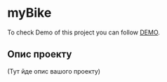 # myBike

 To check Demo of this project you can follow [DEMO](https://ayupko.github.io/myBike-landing/).

## Опис проекту

(Тут йде опис вашого проекту)

